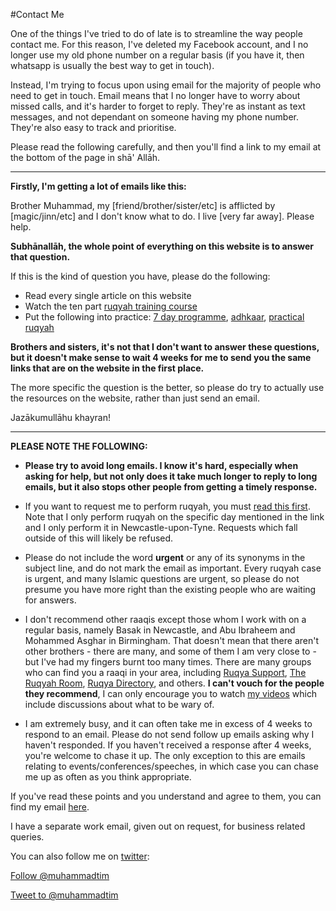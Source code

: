 [title: Contact Muhammad Tim Humble - muhammadtim.com]:/
[menu: Contact Me]:/
[menu-locgroup: primary]:/
[order: 3]:/

#Contact Me

One of the things I've tried to do of late is to streamline the way people contact me. For this reason, I've deleted my Facebook account, and I no longer use my old phone number on a regular basis (if you have it, then whatsapp is usually the best way to get in touch).

Instead, I'm trying to focus upon using email for the majority of people who need to get in touch. Email means that I no longer have to worry about missed calls, and it's harder to forget to reply. They're as instant as text messages, and not dependant on someone having my phone number. They're also easy to track and prioritise.

Please read the following carefully, and then you'll find a link to my email at the bottom of the page in shā' Allāh. 

---

**Firstly, I'm getting a lot of emails like this:**

Brother Muhammad, my [friend/brother/sister/etc] is afflicted by [magic/jinn/etc] and I don't know what to do. I live [very far away]. Please help.

**Subhānallāh, the whole point of everything on this website is to answer that question.**

If this is the kind of question you have, please do the following:

* Read every single article on this website
* Watch the ten part [ruqyah training course](http://muhammadtim.com/video#training)
* Put the following into practice: [7 day programme](http://muhammadtim.com/7dayrd), [adhkaar](http://muhammadtim.com/protectys), [practical ruqyah](http://muhammadtim.com/ruqyah#whattodo) 

**Brothers and sisters, it's not that I don't want to answer these questions, but it doesn't make sense to wait 4 weeks for me to send you the same links that are on the website in the first place.**

The more specific the question is the better, so please do try to actually use the resources on the website, rather than just send an email.

Jazākumullāhu khayran!

---

**PLEASE NOTE THE FOLLOWING:**

* **Please try to avoid long emails. I know it's hard, especially when asking for help, but not only does it take much longer to reply to long emails, but it also stops other people from getting a timely response.**

* If you want to request me to perform ruqyah, you must [read this first](/ruqyah). Note that I only perform ruqyah on the specific day mentioned in the link and I only perform it in Newcastle-upon-Tyne. Requests which fall outside of this will likely be refused.

* Please do not include the word **urgent** or any of its synonyms in the subject line, and do not mark the email as important. Every ruqyah case is urgent, and many Islamic questions are urgent, so please do not presume you have more right than the existing people who are waiting for answers.

* I don't recommend other raaqis except those whom I work with on a regular basis, namely Basak in Newcastle, and Abu Ibraheem and Mohammed Asghar in Birmingham. That doesn't mean that there aren't other brothers - there are many, and some of them I am very close to - but I've had my fingers burnt too many times. There are many groups who can find you a raaqi in your area, including [Ruqya Support](http://ruqyasupport.com/), [The Ruqyah Room](https://en-gb.facebook.com/TheRuqyaRoom), [Ruqya Directory](http://ruqyahdirectory.com), and others. **I can't vouch for the people they recommend**, I can only encourage you to watch [my videos](/video) which include discussions about what to be wary of.

* I am extremely busy, and it can often take me in excess of 4 weeks to respond to an email. Please do not send follow up emails asking why I haven't responded. If you haven't received a response after 4 weeks, you're welcome to chase it up. The only exception to this are emails relating to events/conferences/speeches, in which case you can chase me up as often as you think appropriate. 

If you've read these points and you understand and agree to them, you can find my email [here](http://muhammadtim.com/email).

I have a separate work email, given out on request, for business related queries.

You can also follow me on [twitter](http://twitter.com/muhammadtim):

<a href="https://twitter.com/muhammadtim" class="twitter-follow-button" data-show-count="false">Follow @muhammadtim</a>
<script>!function(d,s,id){var js,fjs=d.getElementsByTagName(s)[0],p=/^http:/.test(d.location)?'http':'https';if(!d.getElementById(id)){js=d.createElement(s);js.id=id;js.src=p+'://platform.twitter.com/widgets.js';fjs.parentNode.insertBefore(js,fjs);}}(document, 'script', 'twitter-wjs');</script>

<a href="https://twitter.com/intent/tweet?screen_name=muhammadtim" class="twitter-mention-button" data-related="muhammadtim">Tweet to @muhammadtim</a>
<script>!function(d,s,id){var js,fjs=d.getElementsByTagName(s)[0],p=/^http:/.test(d.location)?'http':'https';if(!d.getElementById(id)){js=d.createElement(s);js.id=id;js.src=p+'://platform.twitter.com/widgets.js';fjs.parentNode.insertBefore(js,fjs);}}(document, 'script', 'twitter-wjs');</script>

